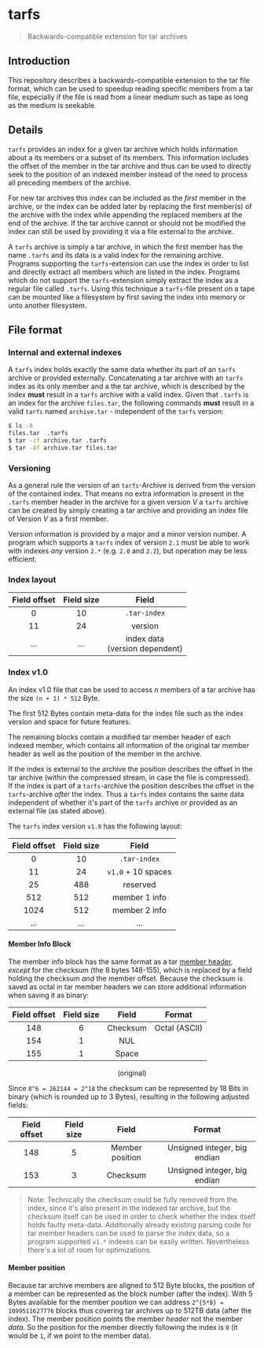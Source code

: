 # tarfs
> Backwards-compatible extension for tar archives

## Introduction
This repository describes a backwards-compatible extension to the tar file format,
which can be used to speedup reading specific members from a tar file,
especially if the file is read from a linear medium such as tape as
long as the medium is seekable.

## Details
``tarfs`` provides an index for a given tar archive which holds information
about a its members or a subset of its members.
This information includes the offset of the member in the tar archive and
thus can be used to directly seek to the position of an indexed member
instead of the need to process all preceding members of the archive.

For new tar archives this index can be included as the *first* member
in the archive, or the index can be added later by replacing the first
member(s) of the archive with the index while appending the replaced members
at the end of the archive.
If the tar archive cannot or should not be modified the index can still
be used by providing it via a file external to the archive.

A ``tarfs`` archive is simply a tar archive,
in which the first member has the name ``.tarfs`` and its data is a valid
index for the remaining archive.
Programs supporting the ``tarfs``-extension can use the index in order
to list and directly extract all members which are listed in the index.
Programs which do not support the ``tarfs``-extension simply extract the
index as a regular file called ``.tarfs``.
Using this technique a ``tarfs``-file present on a tape can be mounted like a
filesystem by first saving the index into memory or unto another filesystem.

## File format

### Internal and external indexes
A ``tarfs`` index holds exactly the same data whether its part of an
``tarfs`` archive or provided externally.
Concatenating a tar archive with an ``tarfs`` index as its only member
and a the tar archive, which is described by the index **must** result
in a ``tarfs`` archive with a valid index.
Given that ``.tarfs`` is an index for the archive ``files.tar``,
the following commands **must** result in a valid ``tarfs`` named ``archive.tar`` - independent of the ``tarfs`` version:

```bash
$ ls -A
files.tar  .tarfs
$ tar -cf archive.tar .tarfs
$ tar -Af archive.tar files.tar
```

### Versioning

As a general rule the version of an ``tarfs``-Archive is derived from
the version of the contained index.
That means no extra information is present in the ``.tarfs`` member header
in the archive for a given version *V* a ``tarfs`` archive can
be created by simply creating a tar archive and providing an index file of Version *V* as a first member.

Version information is provided by a major and a minor version number.
A program which supports a ``tarfs`` index of version ``2.1`` must
be able to work with indexes *any* version ``2.*`` (e.g. ``2.0`` and ``2.2``),
but operation may be less efficient.

### Index layout

<div align="center">

| Field offset | Field size | Field                               |
|:------------:|:----------:|:-----------------------------------:|
| 0            |   10       | ``.tar-index``                      |
| 11           |   24       | version                             |
|  ...         | ...        | index data<br/> (version dependent) |
</div>

### Index v1.0
An index v1.0 file that can be used to access *n* members of a tar
archive has the size ``(n + 1) * 512`` Byte.

The first 512 Bytes contain meta-data for the index file such as the
index version and space for future features.

The remaining blocks contain a modified tar member header
of each indexed member, which contains all information of the original
tar member header as well as the position of the member in the archive.

If the index is external to the archive the position describes the offset
in the tar archive (within the compressed stream, in case the file is compressed).
If the index is part of a ``tarfs``-archive the position describes the offset
in the ``tarfs``-archive *after* the index.
Thus a ``tarfs`` index contains the same data independent of whether it's
part of the ``tarfs`` archive or provided as an external file (as stated above).

The ``tarfs`` index version ``v1.0`` has the following layout:
<div align="center">

| Field offset | Field size | Field                |
|:------------:|:----------:|:--------------------:|
| 0            |   10       | ``.tar-index``       |
| 11           |   24       | ``v1.0`` + 10 spaces |
| 25           |   488      | reserved             |
| 512          |   512      | member 1 info        |
| 1024         |   512      | member 2 info        |
| ...          | ...        | ...                  |
</div>

#### Member Info Block
The member info block has the same format as a tar
[member header](https://en.wikipedia.org/wiki/Tar_(computing)#Header),
*except* for the checksum (the 8 bytes 148-155),
which is replaced by a field holding the checksum *and* the member offset.
Because the checksum is saved as octal in tar member headers we can store
additional information when saving it as binary:

<div align="center">

| Field offset | Field size | Field      | Format        |
|:------------:|:----------:|:----------:|:-------------:|
| 148          |     6      | Checksum   | Octal (ASCII) |
| 154          |     1      | NUL        |               | 
| 155          |     1      | Space      |               |

(original)
</div>

Since ``8^6 = 262144 = 2^18`` the checksum can be represented by 18 Bits
in binary (which is rounded up to 3 Bytes), resulting in the following
adjusted fields:

<div align="center">

| Field offset | Field size | Field            | Format                       |
|:------------:|:----------:|:----------------:|:----------------------------:|
| 148          |     5      | Member position  | Unsigned integer, big endian |
| 153          |     3      | Checksum         | Unsigned integer, big endian |

</div>

> Note: Technically the checksum could be fully removed from the index,
> since it's also present in the indexed tar archive,
> but the checksum itself can be used in order to check whether the index
> itself holds faulty meta-data.
> Additionally already existing parsing code for tar member headers can
> be used to parse the index data, so a program supported ``v1.*`` indexes
> can be easily written.
> Nevertheless there's a lot of room for optimizations.

#### Member position
Because tar archive members are aligned to 512 Byte blocks,
the position of a member can be represented as the block number
(after the index).
With 5 Bytes available for the member position we can address
``2^{5*8} = 1099511627776`` blocks thus covering tar archives up to 512TB
data (after the index).
The member position points the member *header* not the member *data*.
So the position for the member directly following the index is ``0`` (it would be ``1``, if we point to the member data).
